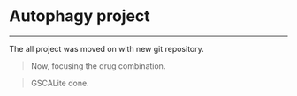 # Autophagy project
---

The all project was moved on with new git repository.

> Now, focusing the drug combination.

> GSCALite done.
